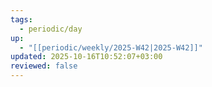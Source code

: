 ```yaml
---
tags:
  - periodic/day
up:
  - "[[periodic/weekly/2025-W42|2025-W42]]"
updated: 2025-10-16T10:52:07+03:00
reviewed: false
---
```


